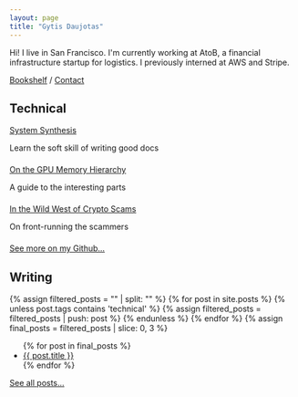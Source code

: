 ```yaml
---
layout: page
title: "Gytis Daujotas"
---
```


Hi! I live in San Francisco. I'm currently working at AtoB, a financial infrastructure startup for logistics. I previously interned at AWS and Stripe.

[Bookshelf](/books) / [Contact](mailto:gytdau@gmail.com)

## Technical

<div>
 <div style="margin-bottom: 1.5em;">
   <a href="http://systemsynthesis.app">System Synthesis</a>
   <p>Learn the soft skill of writing good docs</p>
 </div>
 <div style="margin-bottom: 1.5em;">
   <a href="/2023/12/29/On-the-GPU-Memory-Hierarchy.html">On the GPU Memory Hierarchy</a>
   <p>A guide to the interesting parts</p>
 </div>
 <div style="margin-bottom: 1.5em;">
   <a href="/2024/01/09/The-wild-west-of-crypto.html">In the Wild West of Crypto Scams</a>
   <p>On front-running the scammers</p>
 </div>
</div>

[See more on my Github...](https://github.com/gytdau)

## Writing

{% assign filtered_posts = "" | split: "" %}
{% for post in site.posts %}
{% unless post.tags contains 'technical' %}
{% assign filtered_posts = filtered_posts | push: post %}
{% endunless %}
{% endfor %}
{% assign final_posts = filtered_posts | slice: 0, 3 %}

<ul>
{% for post in final_posts %}
 <li>
   <a href="{{ post.url }}">{{ post.title }}</a>
 </li>
{% endfor %}
</ul>

<a href="/posts">See all posts...</a>

